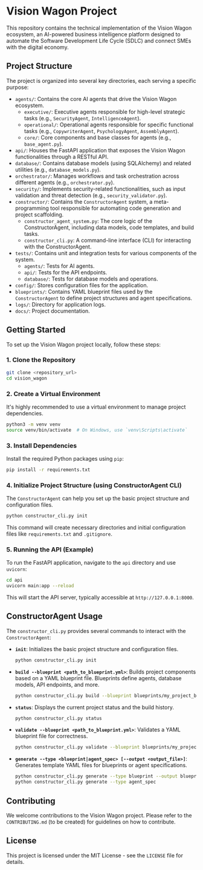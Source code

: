 
# Vision Wagon Project

This repository contains the technical implementation of the Vision Wagon ecosystem, an AI-powered business intelligence platform designed to automate the Software Development Life Cycle (SDLC) and connect SMEs with the digital economy.

## Project Structure

The project is organized into several key directories, each serving a specific purpose:

*   `agents/`: Contains the core AI agents that drive the Vision Wagon ecosystem.
    *   `executive/`: Executive agents responsible for high-level strategic tasks (e.g., `SecurityAgent`, `IntelligenceAgent`).
    *   `operational/`: Operational agents responsible for specific functional tasks (e.g., `CopywriterAgent`, `PsychologyAgent`, `AssemblyAgent`).
    *   `core/`: Core components and base classes for agents (e.g., `base_agent.py`).
*   `api/`: Houses the FastAPI application that exposes the Vision Wagon functionalities through a RESTful API.
*   `database/`: Contains database models (using SQLAlchemy) and related utilities (e.g., `database_models.py`).
*   `orchestrator/`: Manages workflows and task orchestration across different agents (e.g., `orchestrator.py`).
*   `security/`: Implements security-related functionalities, such as input validation and threat detection (e.g., `security_validator.py`).
*   `constructor/`: Contains the `ConstructorAgent` system, a meta-programming tool responsible for automating code generation and project scaffolding.
    *   `constructor_agent_system.py`: The core logic of the ConstructorAgent, including data models, code templates, and build tasks.
    *   `constructor_cli.py`: A command-line interface (CLI) for interacting with the ConstructorAgent.
*   `tests/`: Contains unit and integration tests for various components of the system.
    *   `agents/`: Tests for AI agents.
    *   `api/`: Tests for the API endpoints.
    *   `database/`: Tests for database models and operations.
*   `config/`: Stores configuration files for the application.
*   `blueprints/`: Contains YAML blueprint files used by the `ConstructorAgent` to define project structures and agent specifications.
*   `logs/`: Directory for application logs.
*   `docs/`: Project documentation.

## Getting Started

To set up the Vision Wagon project locally, follow these steps:

### 1. Clone the Repository

```bash
git clone <repository_url>
cd vision_wagon
```

### 2. Create a Virtual Environment

It's highly recommended to use a virtual environment to manage project dependencies.

```bash
python3 -m venv venv
source venv/bin/activate  # On Windows, use `venv\Scripts\activate`
```

### 3. Install Dependencies

Install the required Python packages using `pip`:

```bash
pip install -r requirements.txt
```

### 4. Initialize Project Structure (using ConstructorAgent CLI)

The `ConstructorAgent` can help you set up the basic project structure and configuration files.

```bash
python constructor_cli.py init
```

This command will create necessary directories and initial configuration files like `requirements.txt` and `.gitignore`.

### 5. Running the API (Example)

To run the FastAPI application, navigate to the `api` directory and use `uvicorn`:

```bash
cd api
uvicorn main:app --reload
```

This will start the API server, typically accessible at `http://127.0.0.1:8000`.

## ConstructorAgent Usage

The `constructor_cli.py` provides several commands to interact with the `ConstructorAgent`:

*   **`init`**: Initializes the basic project structure and configuration files.
    ```bash
    python constructor_cli.py init
    ```

*   **`build --blueprint <path_to_blueprint.yml>`**: Builds project components based on a YAML blueprint file. Blueprints define agents, database models, API endpoints, and more.
    ```bash
    python constructor_cli.py build --blueprint blueprints/my_project_blueprint.yml
    ```

*   **`status`**: Displays the current project status and the build history.
    ```bash
    python constructor_cli.py status
    ```

*   **`validate --blueprint <path_to_blueprint.yml>`**: Validates a YAML blueprint file for correctness.
    ```bash
    python constructor_cli.py validate --blueprint blueprints/my_project_blueprint.yml
    ```

*   **`generate --type <blueprint|agent_spec> [--output <output_file>]`**: Generates template YAML files for blueprints or agent specifications.
    ```bash
    python constructor_cli.py generate --type blueprint --output blueprints/new_blueprint_template.yml
    python constructor_cli.py generate --type agent_spec
    ```

## Contributing

We welcome contributions to the Vision Wagon project. Please refer to the `CONTRIBUTING.md` (to be created) for guidelines on how to contribute.

## License

This project is licensed under the MIT License - see the `LICENSE` file for details.


